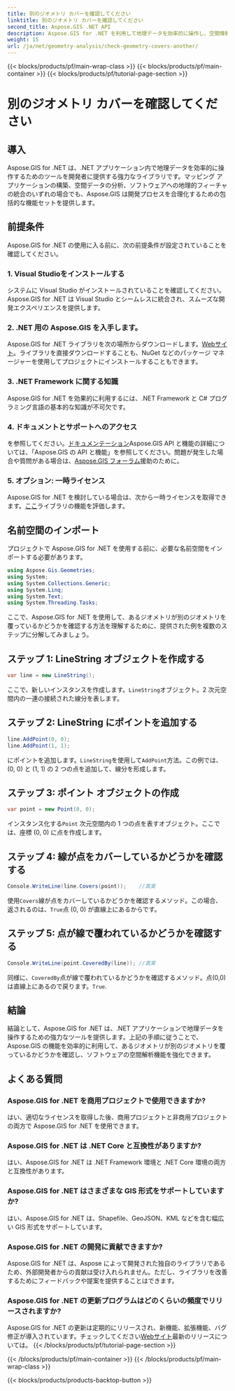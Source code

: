 ```yaml
---
title: 別のジオメトリ カバーを確認してください
linktitle: 別のジオメトリ カバーを確認してください
second_title: Aspose.GIS .NET API
description: Aspose.GIS for .NET を利用して地理データを効率的に操作し、空間情報を分析し、マッピング機能を .NET アプリケーションに統合する方法を学びます。
weight: 15
url: /ja/net/geometry-analysis/check-geometry-covers-another/
---
```


{{< blocks/products/pf/main-wrap-class >}}
{{< blocks/products/pf/main-container >}}
{{< blocks/products/pf/tutorial-page-section >}}

# 別のジオメトリ カバーを確認してください

## 導入
Aspose.GIS for .NET は、.NET アプリケーション内で地理データを効率的に操作するためのツールを開発者に提供する強力なライブラリです。マッピング アプリケーションの構築、空間データの分析、ソフトウェアへの地理的フィーチャの統合のいずれの場合でも、Aspose.GIS は開発プロセスを合理化するための包括的な機能セットを提供します。
## 前提条件
Aspose.GIS for .NET の使用に入る前に、次の前提条件が設定されていることを確認してください。
### 1. Visual Studioをインストールする
システムに Visual Studio がインストールされていることを確認してください。 Aspose.GIS for .NET は Visual Studio とシームレスに統合され、スムーズな開発エクスペリエンスを提供します。
### 2. .NET 用の Aspose.GIS を入手します。
 Aspose.GIS for .NET ライブラリを次の場所からダウンロードします。[Webサイト](https://releases.aspose.com/gis/net/)。ライブラリを直接ダウンロードすることも、NuGet などのパッケージ マネージャーを使用してプロジェクトにインストールすることもできます。
### 3. .NET Framework に関する知識
Aspose.GIS for .NET を効果的に利用するには、.NET Framework と C# プログラミング言語の基本的な知識が不可欠です。
### 4. ドキュメントとサポートへのアクセス
を参照してください。[ドキュメンテーション](https://reference.aspose.com/gis/net/)Aspose.GIS API と機能の詳細については、「Aspose.GIS の API と機能」を参照してください。問題が発生した場合や質問がある場合は、[Aspose.GIS フォーラム](https://forum.aspose.com/c/gis/33)援助のために。
### 5. オプション: 一時ライセンス
Aspose.GIS for .NET を検討している場合は、次から一時ライセンスを取得できます。[ここ](https://purchase.aspose.com/temporary-license/)ライブラリの機能を評価します。

## 名前空間のインポート
プロジェクトで Aspose.GIS for .NET を使用する前に、必要な名前空間をインポートする必要があります。
```csharp
using Aspose.Gis.Geometries;
using System;
using System.Collections.Generic;
using System.Linq;
using System.Text;
using System.Threading.Tasks;
```

ここで、Aspose.GIS for .NET を使用して、あるジオメトリが別のジオメトリを覆っているかどうかを確認する方法を理解するために、提供された例を複数のステップに分解してみましょう。
## ステップ 1: LineString オブジェクトを作成する
```csharp
var line = new LineString();
```
ここで、新しいインスタンスを作成します。`LineString`オブジェクト。2 次元空間内の一連の接続された線分を表します。
## ステップ 2: LineString にポイントを追加する
```csharp
line.AddPoint(0, 0);
line.AddPoint(1, 1);
```
にポイントを追加します。`LineString`を使用して`AddPoint`方法。この例では、(0, 0) と (1, 1) の 2 つの点を追加して、線分を形成します。
## ステップ 3: ポイント オブジェクトの作成
```csharp
var point = new Point(0, 0);
```
インスタンス化する`Point` 次元空間内の 1 つの点を表すオブジェクト。ここでは、座標 (0, 0) に点を作成します。
## ステップ 4: 線が点をカバーしているかどうかを確認する
```csharp
Console.WriteLine(line.Covers(point));    //真実
```
使用`Covers`線が点をカバーしているかどうかを確認するメソッド。この場合、返されるのは、`True`点 (0, 0) が直線上にあるからです。
## ステップ 5: 点が線で覆われているかどうかを確認する
```csharp
Console.WriteLine(point.CoveredBy(line)); //真実
```
同様に、`CoveredBy`点が線で覆われているかどうかを確認するメソッド。点(0,0)は直線上にあるので戻ります。`True`.

## 結論
結論として、Aspose.GIS for .NET は、.NET アプリケーションで地理データを操作するための強力なツールを提供します。上記の手順に従うことで、Aspose.GIS の機能を効率的に利用して、あるジオメトリが別のジオメトリを覆っているかどうかを確認し、ソフトウェアの空間解析機能を強化できます。
## よくある質問
### Aspose.GIS for .NET を商用プロジェクトで使用できますか?
はい、適切なライセンスを取得した後、商用プロジェクトと非商用プロジェクトの両方で Aspose.GIS for .NET を使用できます。
### Aspose.GIS for .NET は .NET Core と互換性がありますか?
はい、Aspose.GIS for .NET は .NET Framework 環境と .NET Core 環境の両方と互換性があります。
### Aspose.GIS for .NET はさまざまな GIS 形式をサポートしていますか?
はい、Aspose.GIS for .NET は、Shapefile、GeoJSON、KML などを含む幅広い GIS 形式をサポートしています。
### Aspose.GIS for .NET の開発に貢献できますか?
Aspose.GIS for .NET は、Aspose によって開発された独自のライブラリであるため、外部開発者からの貢献は受け入れられません。ただし、ライブラリを改善するためにフィードバックや提案を提供することはできます。
### Aspose.GIS for .NET の更新プログラムはどのくらいの頻度でリリースされますか?
 Aspose.GIS for .NET の更新は定期的にリリースされ、新機能、拡張機能、バグ修正が導入されています。チェックしてください[Webサイト](https://releases.aspose.com/gis/net/)最新のリリースについては。
{{< /blocks/products/pf/tutorial-page-section >}}

{{< /blocks/products/pf/main-container >}}
{{< /blocks/products/pf/main-wrap-class >}}

{{< blocks/products/products-backtop-button >}}
